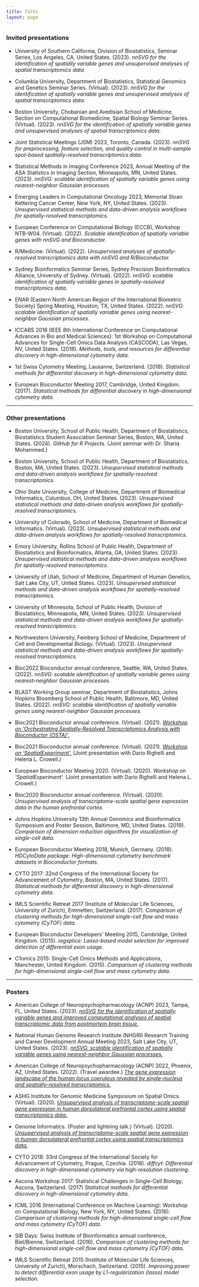 ```yaml
---
title: Talks
layout: page
---
```



### Invited presentations

- University of Southern California, Division of Biostatistics, Seminar Series, Los Angeles, CA, United States. (2023). *nnSVG for the identification of spatially variable genes and unsupervised analyses of spatial transcriptomics data.*

- Columbia University, Department of Biostatistics, Statistical Genomics and Genetics Seminar Series. (Virtual). (2023). *nnSVG for the identification of spatially variable genes and unsupervised analyses of spatial transcriptomics data.*

- Boston University, Chobanian and Avedisian School of Medicine, Section on Computational Biomedicine, Spatial Biology Seminar Series. (Virtual). (2023). *nnSVG for the identification of spatially variable genes and unsupervised analyses of spatial transcriptomics data.*

- Joint Statistical Meetings (JSM) 2023, Toronto, Canada. (2023). *nnSVG for preprocessing, feature selection, and quality control in multi-sample spot-based spatially-resolved transcriptomics data.*

- Statistical Methods in Imaging Conference 2023, Annual Meeting of the ASA Statistics in Imaging Section, Minneapolis, MN, United States. (2023). *nnSVG: scalable identification of spatially variable genes using nearest-neighbor Gaussian processes.*

- Emerging Leaders in Computational Oncology 2023, Memorial Sloan Kettering Cancer Center, New York, NY, United States. (2023). *Unsupervised statistical methods and data-driven analysis workflows for spatially-resolved transcriptomics.*

- European Conference on Computational Biology (ECCB), Workshop NTB-W04. (Virtual). (2022). *Scalable identification of spatially variable genes with nnSVG and Bioconductor.*

- R/Medicine. (Virtual). (2022). *Unsupervised analyses of spatially-resolved transcriptomics data with nnSVG and R/Bioconductor.*

- Sydney Bioinformatics Seminar Series, Sydney Precision Bioinformatics Alliance, University of Sydney. (Virtual). (2022). *nnSVG: scalable identification of spatially variable genes in spatially-resolved transcriptomics data.*

- ENAR (Eastern North American Region of the International Biometric Society) Spring Meeting, Houston, TX, United States. (2022). *nnSVG: scalable identification of spatially variable genes using nearest-neighbor Gaussian processes.*

- ICCABS 2018 (IEEE 8th International Conference on Computational Advances in Bio and Medical Sciences): 1st Workshop on Computational Advances for Single-Cell Omics Data Analysis (CASCODA), Las Vegas, NV, United States. (2018). *Methods, tools, and resources for differential discovery in high-dimensional cytometry data.*

- 1st Swiss Cytometry Meeting, Lausanne, Switzerland. (2018). *Statistical methods for differential discovery in high-dimensional cytometry data.*

- European Bioconductor Meeting 2017, Cambridge, United Kingdom. (2017). *Statistical methods for differential discovery in high-dimensional cytometry data.*


---


### Other presentations

- Boston University, School of Public Health, Department of Biostatistics, Biostatistics Student Association Seminar Series, Boston, MA, United States. (2024). *GitHub for R Projects.* (Joint seminar with Dr. Shariq Mohammed.)

- Boston University, School of Public Health, Department of Biostatistics, Boston, MA, United States. (2023). *Unsupervised statistical methods and data-driven analysis workflows for spatially-resolved transcriptomics.*

- Ohio State University, College of Medicine, Department of Biomedical Informatics, Columbus, OH, United States. (2023). *Unsupervised statistical methods and data-driven analysis workflows for spatially-resolved transcriptomics.*

- University of Colorado, School of Medicine, Department of Biomedical Informatics. (Virtual). (2023). *Unsupervised statistical methods and data-driven analysis workflows for spatially-resolved transcriptomics.*

- Emory University, Rollins School of Public Health, Department of Biostatistics and Bioinformatics, Atlanta, GA, United States. (2023). *Unsupervised statistical methods and data-driven analysis workflows for spatially-resolved transcriptomics.*

- University of Utah, School of Medicine, Department of Human Genetics, Salt Lake City, UT, United States. (2023). *Unsupervised statistical methods and data-driven analysis workflows for spatially-resolved transcriptomics.*

- University of Minnesota, School of Public Health, Division of Biostatistics, Minneapolis, MN, United States. (2023). *Unsupervised statistical methods and data-driven analysis workflows for spatially-resolved transcriptomics.*

- Northwestern University, Feinberg School of Medicine, Department of Cell and Developmental Biology. (Virtual). (2023). *Unsupervised statistical methods and data-driven analysis workflows for spatially-resolved transcriptomics.*

- Bioc2022 Bioconductor annual conference, Seattle, WA, United States. (2022). *nnSVG: scalable identification of spatially variable genes using nearest-neighbor Gaussian processes.*

- BLAST Working Group seminar, Department of Biostatistics, Johns Hopkins Bloomberg School of Public Health, Baltimore, MD, United States. (2022). *nnSVG: scalable identification of spatially variable genes using nearest-neighbor Gaussian processes.*

- Bioc2021 Bioconductor annual conference. (Virtual). (2021). [*Workshop on 'Orchestrating Spatially-Resolved Transcriptomics Analysis with Bioconductor (OSTA)'.*](https://lmweber.org/OSTAWorkshopBioc2021/)

- Bioc2021 Bioconductor annual conference. (Virtual). (2021). [*Workshop on 'SpatialExperiment'.*](https://drighelli.github.io/SpatialExperiment_Bioc2021/index.html) (Joint presentation with Dario Righelli and Helena L. Crowell.)

- European Bioconductor Meeting 2020. (Virtual). (2020). *Workshop on 'SpatialExperiment'.* (Joint presentation with Dario Righelli and Helena L. Crowell.)

- Bioc2020 Bioconductor annual conference. (Virtual). (2020). *Unsupervised analysis of transcriptome-scale spatial gene expression data in the human prefrontal cortex.*

- Johns Hopkins University 13th Annual Genomics and Bioinformatics Symposium and Poster Session, Baltimore, MD, United States. (2019). *Comparison of dimension reduction algorithms for visualization of single-cell data.*

- European Bioconductor Meeting 2018, Munich, Germany. (2018). *HDCytoData package: High-dimensional cytometry benchmark datasets in Bioconductor formats.*

- CYTO 2017: 32nd Congress of the International Society for Advancement of Cytometry, Boston, MA, United States. (2017). *Statistical methods for differential discovery in high-dimensional cytometry data.*

- IMLS Scientific Retreat 2017 (Institute of Molecular Life Sciences, University of Zurich), Emmetten, Switzerland. (2017). *Comparison of clustering methods for high-dimensional single-cell flow and mass cytometry (CyTOF) data.*

- European Bioconductor Developers' Meeting 2015, Cambridge, United Kingdom. (2015). *regsplice: Lasso-based model selection for improved detection of differential exon usage.*

- C1omics 2015: Single-Cell Omics Methods and Applications, Manchester, United Kingdom. (2015). *Comparison of clustering methods for high-dimensional single-cell flow and mass cytometry data.*


---


### Posters

- American College of Neuropsychopharmacology (ACNP) 2023, Tampa, FL, United States. (2023). [*nnSVG for the identification of spatially variable genes and improved computational analyses of spatial transcriptomic data from postmortem brain tissue.*](https://zenodo.org/records/10291239)

- National Human Genome Research Institute (NHGRI) Research Training and Career Development Annual Meeting 2023, Salt Lake City, UT, United States. (2023). [*nnSVG: scalable identification of spatially variable genes using nearest-neighbor Gaussian processes.*](https://zenodo.org/record/7814740)

- American College of Neuropsychopharmacology (ACNP) 2022, Phoenix, AZ, United States. (2022). (Travel awardee.) [*The gene expression landscape of the human locus coeruleus revealed by single-nucleus and spatially-resolved transcriptomics.*](https://zenodo.org/record/7448748)

- ASHG Institute for Genomic Medicine Symposium on Spatial Omics. (Virtual). (2020). [*Unsupervised analysis of transcriptome-scale spatial gene expression in human dorsolateral prefrontal cortex using spatial transcriptomics data.*](https://zenodo.org/record/4110719)

- Genome Informatics. (Poster and lightning talk.) (Virtual). (2020). [*Unsupervised analysis of transcriptome-scale spatial gene expression in human dorsolateral prefrontal cortex using spatial transcriptomics data.*](https://zenodo.org/record/4110719)

- CYTO 2018: 33rd Congress of the International Society for Advancement of Cytometry, Prague, Czechia. (2018). *diffcyt: Differential discovery in high-dimensional cytometry via high-resolution clustering.*

- Ascona Workshop 2017: Statistical Challenges in Single-Cell Biology, Ascona, Switzerland. (2017) *Statistical methods for differential discovery in high-dimensional cytometry data.*

- ICML 2016 (International Conference on Machine Learning): Workshop on Computational Biology, New York, NY, United States. (2016). *Comparison of clustering methods for high-dimensional single-cell flow and mass cytometry (CyTOF) data.*

- SIB Days: Swiss Institute of Bioinformatics annual conference, Biel/Bienne, Switzerland. (2016). *Comparison of clustering methods for high-dimensional single-cell flow and mass cytometry (CyTOF) data.*

- IMLS Scientific Retreat 2015 (Institute of Molecular Life Sciences, University of Zurich), Morschach, Switzerland. (2015). *Improving power to detect differential exon usage by L1-regularization (lasso) model selection.*

